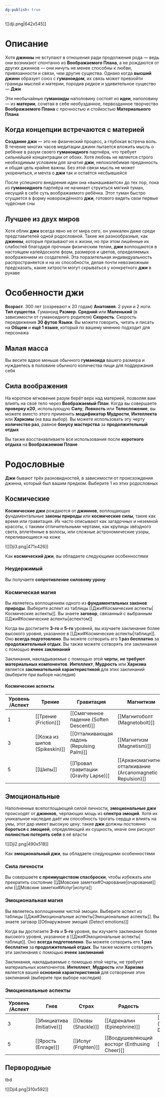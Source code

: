 ```yaml
---
dg-publish: true
---
```

![[dji.png|642x545]]
# Описание

Хотя **джинны** не вступают в отношения ради продолжения рода — ведь они возникают спонтанно из **Воображаемого Плана**, а не рождаются от других джиннов — они ничуть не менее способны к любви, привязанности и связи, чем другие существа. Однако когда **высший джинн** образует союз с **гуманоидом**, их связь может превзойти границы мыслей и материи, породив редкое и удивительное существо — **Джи**

Эти необычайные **гуманоиды** наполовину состоят из **идеи**, наполовину — из **материи**, сочетая в себе необузданное, первозданное творчество **Воображаемого Плана** с прочностью и стойкостью **Материального Плана**

## Когда концепции встречаются с материей  

**Создание джи** — это не физический процесс, а глубокая встреча воль. В течение многих часов медитации джинн пытается вложить мысль о ребёнке в разум своего **гуманоидного** партнёра, что требует сильнейшей концентрации от обоих. Хотя любовь не является строго необходимым условием для зачатия **джи**, непоколебимая преданность и общая цель крайне важны. Без этой связи мысль не может укорениться, и мечта о **джи** так и остаётся несбывшейся

После успешного внедрения идеи она «вынашивается» до тех пор, пока из **гуманоидного** партнёра не начинает струиться мягкий туман, несущий в себе суть воображаемого ребёнка. Этот туман быстро сгущается в форму новорождённого **джи**, готового видеть свои первые чудесные сны

## Лучшее из двух миров

Хотя облик **джи** всегда явно не от мира сего, он уникален даже среди представителей одной родословной. Такие же разнообразные, как **джинны**, которые призывают их к жизни, но при этом лишённые их слабостей благодаря прочным физическим телам, **джи** воплощаются в настоящем калейдоскопе форм, размеров и цветов, определяемых воображением их создателей. Эта поразительная индивидуальность распространяется и на их способности, делая почти невозможным предсказать, какие хитрости могут скрываться у конкретного **джи** в рукаве

# Особенности джи

**Возраст**. 300 лет (созревают к 20 годам)
**Анатомия**. 2 руки и 2 ноги.
**Тип существа**. Гуманоид
**Размер**. **Средний** или **Маленький** (в зависимости от гуманоидного родителя)
**Скорость**. Скорость передвижения **30 футов**
**Языки**. Вы можете говорить, читать и писать на **Общем** и **ещё 1 языке**, который по вашему мнению подходит для персонажа

## Малая масса 

Вы весите вдвое меньше обычного **гуманоида** вашего размера и нуждаетесь в половине обычного количества пищи для поддержания себя

## Сила воображения

На короткое мгновение разум берёт верх над материей, позволяя вам влиять на своё тело через **Воображаемый План**. Когда вы совершаете **проверку к20**, использующую **Силу**, **Ловкость** или **Телосложение**, вы можете вместо этого применить **модификатор Мудрости**, **Интеллекта** или **Харизмы** (на ваш выбор). Вы можете использовать эту черту **количество раз**, равное **бонусу мастерства** за **продолжительный отдых**

Вы также восстанавливаете все использования после **короткого отдыха** на **Воображаемом Плане**

# Родословные

**Джи** бывают трёх разновидностей, в зависимости от происхождения джинна, который был вашим предком. Выберите 1 из этих родословных

## Космические

**Космические джи** рождаются от **джиннов**, воплощающих фундаментальные **законы природы** или **космические силы**, такие как время или гравитация. Их часто описывают как загадочных и неземной красоты, с такими отличительными чертами, как крупицы звёздного света, вплетённые в волосы, или сложные астрономические узоры, переливающиеся на коже

![[Dji3.png|471x426]]

Как **космический джи**, вы обладаете следующими особенностями

### Неудержимый 

Вы получаете **сопротивление силовому урону**

### Космическая магия 

Вы являетесь воплощением одного из **фундаментальных законов природы**. Выберите аспект из таблицы [[Джи#Космические аспекты|Космические аспекты]]. Вы знаете **заговор**, связанный с выбранным [[Джи#Космические аспекты|аспектом]]

Когда вы достигаете **3-го** и **5-го** уровней, вы изучаете заклинание более высокого уровня, указанное в [[Джи#Космические аспекты|таблице]]. Оно **всегда подготовлено**. Вы можете сотворить его **1 раз бесплатно** за **продолжительный отдых**. Вы также можете сотворять эти заклинания с помощью **ячеек заклинаний**

Заклинания, накладываемые с помощью этой **черты**, **не требуют материальных компонентов**. **Интеллект**, **Мудрость** или **Харизма** является **заклинательной характеристикой** для этих заклинаний (выберите при выборе наследия)

#### Космические аспекты

| Уровень/Аспект | Трение                        | Гравитация                                | Магнитизм                                                   | Время                             |
| -------------- | ----------------------------- | ----------------------------------------- | ----------------------------------------------------------- | --------------------------------- |
| 1              | [[Трение (Friction)]]         | [[Смягченное падение (Soften Descent)]]   | [[Магнитоболт (Magnetobolt)]]                               | [[Указание]]                      |
| 3              | [[Кожа из шипов (Spikeskin)]] | [[Отталкивающая ладонь (Repulsing Palm)]] | [[Магнетизм (Magnetism)]]                                   | [[Роковое будещее (Doom Future)]] |
| 5              | [[Шипы]]                      | [[Провал гравитации (Gravity Lapse)]]     | [[Арканомагнитное отталкивание (Arcanomagnetic Repulsion)]] | [[Защита (Protection)]]           |
## Эмоциональные

Наполненные всепоглощающей силой личности, **эмоциональные джи** происходят от **джиннов**, черпающих мощь из **спектра эмоций**. Хотя их уникальное наследие даёт им способность трогать сердца и влиять на умы, этот дар имеет высокую цену: такие **джи** должны постоянно **бороться с эмоцией**, определяющей их сущность, иначе они рискуют **полностью потерять себя** в её власти

![[Dji2.png|490x518]]

Как **эмоциональный джи**, вы обладаете следующими особенностями

### Сила личности 

Вы совершаете **с преимуществом спасброски**, чтобы избежать или прекратить состояние [[ДМовские заметки#Очарование|очарования]] или [[ДМовские заметки#Испуг|испуга]]

### Эмоциональная магия

Вы являетесь воплощением чистой эмоции. Выберите аспект из таблицы [[Джи#Эмоциональные аспекты|Эмоциональные аспекты]]. Вы знаете заговор [[Обнаружение эмоций (Detect emotions)]]

Когда вы достигаете **3-го** и **5-го** уровня, вы изучаете заклинание более высокого уровня, указанное в [[Джи#Эмоциональные аспекты|таблице]]. Оно **всегда подготовлено**. Вы можете сотворить его **1 раз бесплатно** за **продолжительный отдых**. Вы также можете сотворять эти заклинания с помощью **ячеек заклинаний**

Заклинания, накладываемые с помощью этой черты, не требуют материальных компонентов. **Интеллект**, **Мудрость** или **Харизма** является вашей **основной характеристикой** для сотворения этих заклинаний (выберите при выборе наследия)

### Эмоциональные аспекты

| Уровень/Аспект | Гнев                        | Страх                | Радость                                      | Грусть                                     |
| -------------- | --------------------------- | -------------------- | -------------------------------------------- | ------------------------------------------ |
| 3              | [[Инициатива (Initiative)]] | [[Оковы (Shackle)]]  | [[Адреналин (Epinephrine)]]                  | [[Слова уныния (Words of Discouragement)]] |
| 5              | [[Ярость (Enrage)]]         | [[Испуг (Frighten)]] | [[Воодушевляющий восторг (Enthusing Cheer)]] | [[Умиротворение]]                          |


## Первородные

tbd

![[Dji4.png|310x592]]

